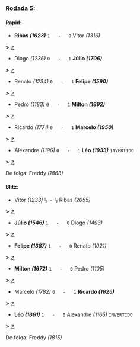### Rodada 5:

#### Rapid:

* **Ribas *(1623)*** `1   -   0` Vitor *(1316)* 

**>** [↗](https://www.lichess.org/uUGYj33X)
* Diogo *(1236)* `0   -   1` **Júlio *(1706)*** 

**>** [↗](https://www.lichess.org/tacQGS40)
* Renato *(1234)* `0   -   1` **Felipe *(1590)*** 

**>** [↗](https://www.lichess.org/rxcxV1No)
* Pedro *(1183)* `0   -   1` **Milton *(1892)*** 

**>** [↗](https://www.lichess.org/H4MP7ROS)
* Ricardo *(1771)* `0   -   1` **Marcelo *(1950)*** 

**>** [↗](https://www.lichess.org/T4cMwFqJ)
* Alexandre *(1196)* `0   -   1` **Léo *(1933)*** `INVERTIDO`

**>** [↗](https://www.lichess.org/VxQwOEXu)

De folga: Freddy *(1868)*

#### Blitz:

* Vitor *(1233)* `½ - ½` Ribas *(2055)* 

**>** [↗](https://www.lichess.org/jCwtl7kN)
* **Júlio *(1546)*** `1   -   0` Diogo *(1493)* 

**>** [↗](https://www.lichess.org/USQgItX9)
* **Felipe *(1387)*** `1   -   0` Renato *(1021)* 

**>** [↗](https://www.lichess.org/XIfFoMyW)
* **Milton *(1672)*** `1   -   0` Pedro *(1105)* 

**>** [↗](https://www.lichess.org/Piatvx1D)
* Marcelo *(1782)* `0   -   1` **Ricardo *(1625)*** 

**>** [↗](https://www.lichess.org/U1pZa3C0)
* **Léo *(1861)*** `1   -   0` Alexandre *(1165)* `INVERTIDO`

**>** [↗](https://www.lichess.org/Pb9aW9HI)

De folga: Freddy *(1815)*

